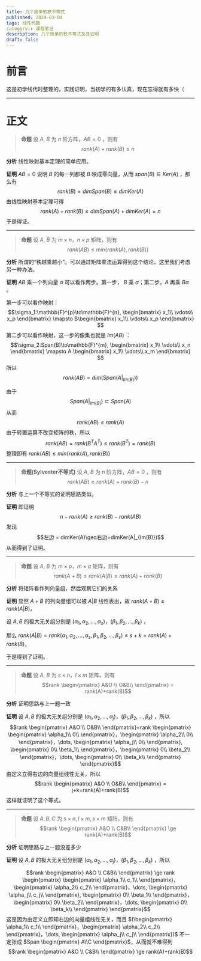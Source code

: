 ```yaml
---
title: 几个简单的秩不等式
published: 2024-03-04
tags: 线性代数
category:: 课程笔记
description: 几个简单的秩不等式及其证明
draft: false
---
```




# 前言

这是初学线代时整理的，实践证明，当初学的有多认真，现在忘得就有多快（

---

# 正文

  >**命题**
  >设 $A$, $B$ 为 $n$ 阶方阵，$AB=0$ ，则有
  >$$rank(A) + rank(B)\le n$$

**分析**
线性映射基本定理的简单应用。

**证明**
$AB=0$ 说明 $B$ 的每一列都被 $B$ 映成零向量，从而 $span(B) \in Ker(A)$ ，那么有
$$rank(B)=dimSpan(B) \leq dimKer(A)$$
由线性映射基本定理可得
$$rank(A) + rank(B)\le dimSpan(A) +dimKer(A)=n$$
于是得证。

****

  >**命题**
  >设 $A$, $B$ 为 $m \times n$，$n \times p$ 矩阵，则有
  >$$rank(AB) \leq  min\{rank(A), rank(B)\}$$

**分析**
所谓的“秩越乘越小”。可以通过矩阵乘法运算得到这个结论，这里我们考虑另一种办法。

**证明**
$AB$ 乘一个列向量 $\alpha$ 可以看作两步。第一步， $B$ 乘 $\alpha$；第二步，$A$ 再乘 $B\alpha$ 。

第一步可以看作映射：
$$\sigma_1:\mathbb{F}^{p}\to\mathbb{F}^{n}, \begin{bmatrix}
  x_1\\
  \vdots\\
  x_p
  \end{bmatrix}
 \mapsto
 B\begin{bmatrix}
  x_1\\
  \vdots\\
  x_p
  \end{bmatrix} $$
第二步可以看作映射，这一步的像集也就是 $Im(AB)$ ：
$$\sigma_2:Span(B)\to\mathbb{F}^{m}, \begin{bmatrix}
  x_1\\
  \vdots\\
  x_n
  \end{bmatrix}
 \mapsto
A \begin{bmatrix}
  x_1\\
  \vdots\\
  x_m
  \end{bmatrix} $$
所以
$$rank(AB)=dim(Span(A\big|_{Im(B)}))$$

由于
$$Span(A\big|_{Im(B)})\subset Span(A)$$
从而 $$rank(AB) \leq rank(A)$$
由于转置运算不改变矩阵的秩，所以 $$rank(AB)=rank(B^TA^T) \leq rank(B^T)=rank(B)$$
整理即有 $rank(AB) \leq  min\{rank(A), rank(B)\}$

****

  >**命题(Sylvester不等式)**
  >设 $A$, $B$ 为 $n$ 阶方阵，$AB=0$ ，则有
  >$$rank(AB) \ge rank(A)+rank(B)-n$$



**分析** 
与上一个不等式的证明思路类似。

**证明**
即证明
$$n - rank(A) \ge  rank(B) - rank(AB)$$
发现
$$左边 = dimKer(A)\geq右边=dimKer(A|_{Im(B)})$$
从而得到了证明。

****

  >**命题**
  >设 $A$, $B$ 为 $m \times p$，$m \times q$ 矩阵，则有
  >$$rank(A+B) \leq  rank(A|B)\leq rank(A)+rank(B)$$

**分析** 
将矩阵看作列向量组，然后观察它们的关系

**证明**
显然 $A+B$ 的列向量组可以被 $A|B$ 线性表出，故 $rank(A+B) \leq rank(A|B)$，

设 $A,B$ 的极大无关组分别是 $(\alpha_1,\alpha_2,\dots,\alpha_s)$，$(\beta_1,\beta_2,\dots,\beta_k)$ ，

那么 $rank(A|B) = rank(\alpha_1,\alpha_2,\dots,\alpha_s,\beta_1,\beta_2,\dots,\beta_s) \leq s+k=rank(A)+rank(B)$，

于是得到了证明。

****

  >**命题**
  >设 $A$, $B$ 为 $s \times n$，$l \times m$ 矩阵，则有
  >$$rank \begin{pmatrix}
  >A&O \\
  >O&B\\
  >\end{pmatrix}
  >= rank(A)+rank(B)$$

**分析**
证明思路与上一题一致

**证明**
设 $A,B$ 的极大无关组分别是 $(\alpha_1,\alpha_2,\dots,\alpha_j)$，$(\beta_1,\beta_2,\dots,\beta_k)$ ，所以
$$rank \begin{pmatrix}
  A&O \\
   O&B\\
   \end{pmatrix}=rank \begin{pmatrix}
  \begin{pmatrix}
   \alpha_1\\
   0\\
   \end{pmatrix}，\begin{pmatrix}
   \alpha_2\\
   0\\
   \end{pmatrix}，\dots,
    \begin{pmatrix}
   \alpha_j\\
   0\\
   \end{pmatrix},  
     \begin{pmatrix}
   0\\
   \beta_1\\
   \end{pmatrix}，\begin{pmatrix}
   0\\
   \beta_2\\
   \end{pmatrix}，\dots,
    \begin{pmatrix}
   0\\
   \beta_k\\
   \end{pmatrix}
   \end{pmatrix}$$
由定义立得右边的向量组线性无关，所以
$$rank \begin{pmatrix}
   A&O \\
   O&B\\
   \end{pmatrix}
    = j+k=rank(A)+rank(B)$$
这样就证明了这个等式。

****

  >**命题**
  >设 $A,B,C$ 为 $s \times n,l \times m,s \times m$ 矩阵，则有
  >$$rank \begin{pmatrix}
  >A&O \\
  >C&B\\
  >\end{pmatrix}
  >\ge rank(A)+rank(B)$$

**分析**
证明思路与上一题没差多少

**证明**
设 $A,B$ 的极大无关组分别是 $(\alpha_1,\alpha_2,\dots,\alpha_j)$，$(\beta_1,\beta_2,\dots,\beta_k)$ ，所以

$$rank \begin{pmatrix}
  A&O \\
   C&B\\
   \end{pmatrix} \ge rank \begin{pmatrix}
  \begin{pmatrix}
   \alpha_1\\
   c_1\\
   \end{pmatrix}，\begin{pmatrix}
   \alpha_2\\
   c_2\\
   \end{pmatrix}，\dots,
    \begin{pmatrix}
   \alpha_j\\
   c_j\\
   \end{pmatrix},  
     \begin{pmatrix}
   0\\
   \beta_1\\
   \end{pmatrix}，\begin{pmatrix}
   0\\
   \beta_2\\
   \end{pmatrix}，\dots,
    \begin{pmatrix}
   0\\
   \beta_k\\
   \end{pmatrix}
   \end{pmatrix}$$
这是因为由定义立即知右边的向量组线性无关，而且 $(\begin{pmatrix} 
   \alpha_1\\
   c_1\\
   \end{pmatrix}，\begin{pmatrix}
   \alpha_2\\
   c_2\\
   \end{pmatrix}，\dots,
    \begin{pmatrix}
   \alpha_j\\
   c_j\\
   \end{pmatrix})$ 不一定张成 $Span
   \begin{pmatrix}
   A\\C
   \end{pmatrix}$，从而就不难得到
$$rank \begin{pmatrix}
   A&O \\
   C&B\\
   \end{pmatrix}
    \ge rank(A)+rank(B)$$
